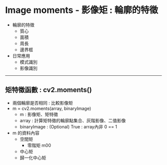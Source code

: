 # Image moments - 影像矩 : 輪廓的特徵
- 輪廓的特徵
  * 質心
  * 面積
  * 周長
  * 邊界框
- 日常應用
  * 模式識別
  * 影像識別

---
## 矩特徵函數 : cv2.moments()
- 兩個輪廓是否相同 : 比較影像矩
- m = cv2.moments(array, binaryImage)
  * m : 影像矩、矩特徵
  * array : 計算矩特徵的輪廓點集合、灰階影像、二值影像
  * binaryImage : (Optional) True : array內非 0 == 1
- m 的資料內容
  * 空間矩
    * 零階矩 m00                                                                                                                                                                                                                                                                                                                                                                                                                                                                                                                                                                                                                                                                                                                                                                                                                                                                                                                                                                                                                                                                                                                                                                                                                                                                                                                                                                                                                                                                                                                                                                                                                                                                                                                                                                                                                                                                                                                                                                                              
  * 中心矩
  * 歸一化中心矩
